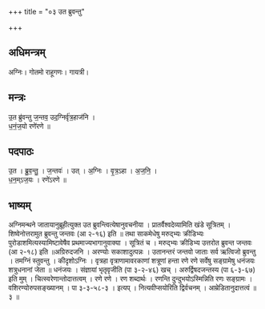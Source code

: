 +++
title = "०३ उत ब्रुवन्तु"

+++
## अधिमन्त्रम्
अग्निः। गोतमो राहूगणः। गायत्री।

## मन्त्रः
उ॒त ब्रु॑वन्तु ज॒न्तव॒ उद॒ग्निर्वृ॑त्र॒हाज॑नि ।  
ध॒नं॒ज॒यो रणे॑रणे ॥

## पदपाठः
उ॒त । ब्रु॒व॒न्तु॒ । ज॒न्तवः॑ । उत् । अ॒ग्निः । वृ॒त्र॒ऽहा । अ॒ज॒नि॒ ।  
ध॒न॒म्ऽज॒यः । रणे॑ऽरणे ॥

## भाष्यम्
अग्निमन्थने जातायानुब्रूहीत्युक्त उत ब्रुवन्त्वित्येषानुवचनीया । प्रातर्वैश्वदेव्यामिति खंडे सूत्रितम् । शिष्वेनोत्तरामुत ब्रुवन्तु जन्तवः (आ २-१६) इति ॥ तथा साकमेधेषु मरुद्भ्यः क्रीडिभ्यः पुरोडाशमित्यस्यामिष्टावेषैव प्रथमाज्यभागानुवाक्या । सूत्रितं च । मरुद्भ्यः क्रीडिभ्य उत्तरोत ब्रुवन्त जन्तवः (आ २-१८) इति ॥अग्रिरुदजनि । अरण्योः सकाशादुत्पन्नः । उतानन्तरं जन्तवो जाताः सर्व ऋत्विजो ब्रुवन्तु । तमग्निं स्तुवन्तु । कीदृशोऽग्निः । वृत्रहा वृत्राणामावरकाणां शत्रूणां हन्ता रणे रणे सर्वेषु सङ्ग्रामेषु धनंजयः शत्रुधनानां जेता ॥ धनंजयः । संज्ञायां भृतृवृजीति (पा ३-२-४६) खच् । अरुर्द्विषदजन्तस्य (पा ६-३-६७) इति मुम् । चित्स्वरेणान्तोदात्तत्वम् । रणे रणे । रण शब्दार्थः । रणन्ति दुन्दुभयोऽस्मिन्निति रणः सङ्ग्रामः । वशिरण्योरुपसङ्ख्यानम् । पा ३-३-५८-३ । इत्यप् । नित्यवीप्सयोरिति द्विर्वचनम् । आम्रेडितानुदात्तत्वं ॥ ३ ॥